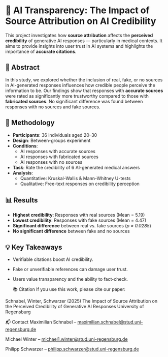 # 🧠 AI Transparency: The Impact of Source Attribution on AI Credibility

This project investigates how **source attribution** affects the **perceived credibility** of generative AI responses — particularly in medical contexts. It aims to provide insights into user trust in AI systems and highlights the importance of **accurate citations**.

## 📄 Abstract

In this study, we explored whether the inclusion of real, fake, or no sources in AI-generated responses influences how credible people perceive the information to be. Our findings show that responses with **accurate sources** were rated as significantly more trustworthy compared to those with **fabricated sources**. No significant difference was found between responses with no sources and fake sources.

## 🧪 Methodology

- **Participants**: 36 individuals aged 20–30  
- **Design**: Between-groups experiment  
- **Conditions**:
  - AI responses with accurate sources
  - AI responses with fabricated sources
  - AI responses with no sources  
- **Task**: Rate the credibility of 6 AI-generated medical answers  
- **Analysis**:
  - Quantitative: Kruskal-Wallis & Mann-Whitney U-tests
  - Qualitative: Free-text responses on credibility perception

## 📊 Results

- **Highest credibility**: Responses with real sources (Mean = 5.19)
- **Lowest credibility**: Responses with fake sources (Mean = 4.47)
- **Significant difference** between real vs. fake sources (*p = 0.0285*)
- **No significant difference** between fake and no sources

## 💡 Key Takeaways

- Verifiable citations boost AI credibility.
- Fake or unverifiable references can damage user trust.
- Users value transparency and the ability to fact-check.

  📚 Citation
If you use this work, please cite our paper:

Schnabel, Winter, Schwarzer (2025)
The Impact of Source Attribution on the Perceived Credibility of Generative AI Responses
University of Regensburg

📬 Contact
Maximilian Schnabel – maximilian.schnabel@stud.uni-regensburg.de

Michael Winter – michael1.winter@stud.uni-regensburg.de

Philipp Schwarzer – philipp.schwarzer@stud.uni-regensburg.de

